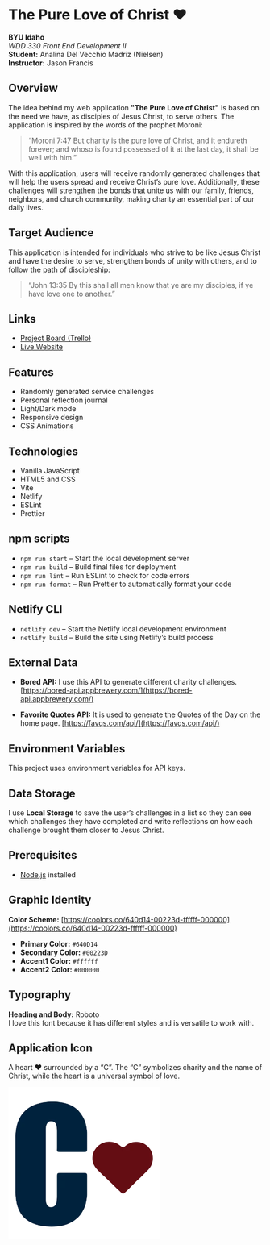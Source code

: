 # The Pure Love of Christ ❤️

**BYU Idaho**  
*WDD 330 Front End Development II*  
**Student:** Analina Del Vecchio Madriz (Nielsen)  
**Instructor:** Jason Francis

## Overview

The idea behind my web application **"The Pure Love of Christ"** is based on the need we have, as disciples of Jesus Christ, to serve others. The application is inspired by the words of the prophet Moroni:

> “Moroni 7:47 But charity is the pure love of Christ, and it endureth forever; and whoso is found possessed of it at the last day, it shall be well with him.”

With this application, users will receive randomly generated challenges that will help the users spread and receive Christ’s pure love. Additionally, these challenges will strengthen the bonds that unite us with our family, friends, neighbors, and church community, making charity an essential part of our daily lives.

## Target Audience

This application is intended for individuals who strive to be like Jesus Christ and have the desire to serve, strengthen bonds of unity with others, and to follow the path of discipleship:

> “John 13:35 By this shall all men know that ye are my disciples, if ye have love one to another.”


## Links

- [Project Board (Trello)](https://trello.com/c/ARDZno3X/16-work-on-the-readme-and-summarize-the-purpose-of-my-project)
- [Live Website](https://dashing-kitten-3c9ba5.netlify.app/)


## Features

+ Randomly generated service challenges
+ Personal reflection journal
+ Light/Dark mode
+ Responsive design
+ CSS Animations


## Technologies

+ Vanilla JavaScript
+ HTML5 and CSS
+ Vite
+ Netlify
+ ESLint
+ Prettier


## npm scripts

+ `npm run start` – Start the local development server
+ `npm run build` – Build final files for deployment
+ `npm run lint` – Run ESLint to check for code errors
+ `npm run format` – Run Prettier to automatically format your code


## Netlify CLI

+ `netlify dev` – Start the Netlify local development environment
+ `netlify build` – Build the site using Netlify’s build process


## External Data

+ **Bored API:** I use this API to generate different charity challenges. [https://bored-api.appbrewery.com/](https://bored-api.appbrewery.com/)
- **Favorite Quotes API:** It is used to generate the Quotes of the Day on the home page. [https://favqs.com/api/](https://favqs.com/api/)


## Environment Variables

This project uses environment variables for API keys. 


## Data Storage

I use **Local Storage** to save the user’s challenges in a list so they can see which challenges they have completed and write reflections on how each challenge brought them closer to Jesus Christ.


## Prerequisites

+ [Node.js](https://nodejs.org/) installed


## Graphic Identity

**Color Scheme:** [https://coolors.co/640d14-00223d-ffffff-000000](https://coolors.co/640d14-00223d-ffffff-000000)

+ **Primary Color:** `#640D14`
+ **Secondary Color:** `#00223D`
+ **Accent1 Color:** `#ffffff`
+ **Accent2 Color:** `#000000`

## Typography

**Heading and Body:** Roboto  
I love this font because it has different styles and is versatile to work with.

## Application Icon

A heart ❤️ surrounded by a “C”. The “C” symbolizes charity and the name of Christ, while the heart is a universal symbol of love.

![App Icon](src/public/images/logo.webp)
